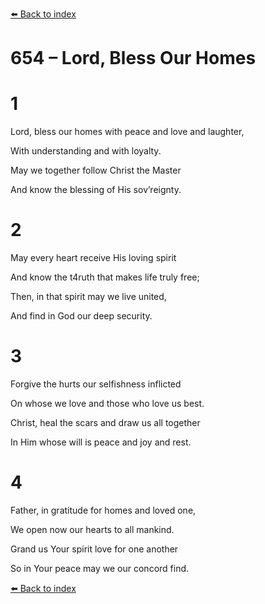 [⬅️ Back to index](../README.md)

# 654 – Lord, Bless Our Homes





# 1

Lord, bless our homes with peace and love and laughter,

With understanding and with loyalty.

May we together follow Christ the Master

And know the blessing of His sov’reignty.



# 2

May every heart receive His loving spirit

And know the t4ruth that makes life truly free;

Then, in that spirit may we live united,

And find in God our deep security.



# 3

Forgive the hurts our selfishness inflicted

On whose we love and those who love us best.

Christ, heal the scars and draw us all together

In Him whose will is peace and joy and rest.



# 4

Father, in gratitude for homes and loved one,

We open now our hearts to all mankind.

Grand us Your spirit love for one another

So in Your peace may we our concord find.

[⬅️ Back to index](../README.md)
